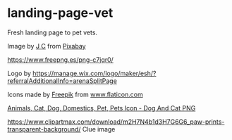 # landing-page-vet
Fresh landing page to pet vets.

Image by <a href="https://pixabay.com/users/jaminriverside-4030285/?utm_source=link-attribution&amp;utm_medium=referral&amp;utm_campaign=image&amp;utm_content=1912874">J C</a> from <a href="https://pixabay.com//?utm_source=link-attribution&amp;utm_medium=referral&amp;utm_campaign=image&amp;utm_content=1912874">Pixabay</a>

https://www.freepng.es/png-c7jqr0/

Logo by https://manage.wix.com/logo/maker/esh/?referralAdditionalInfo=arenaSplitPage

Icons made by <a href="https://www.freepik.com" title="Freepik">Freepik</a> from <a href="https://www.flaticon.com/" title="Flaticon">www.flaticon.com</a>

<a href="https://flyclipart.com/animals-cat-dog-domestics-pet-pets-icon-dog-and-cat-png-708953">Animals, Cat, Dog, Domestics, Pet, Pets Icon - Dog And Cat PNG</a>

https://www.clipartmax.com/download/m2H7N4b1d3H7G6G6_paw-prints-transparent-background/
Clue image
